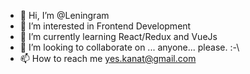 - 👋 Hi, I’m @Leningram
- 👀 I’m interested in Frontend Development
- 🌱 I’m currently learning React/Redux and VueJs
- 💞️ I’m looking to collaborate on ... anyone... please. :-\
- 📫 How to reach me yes.kanat@gmail.com

<!---
Leningram/Leningram is a ✨ special ✨ repository because its `README.md` (this file) appears on your GitHub profile.
You can click the Preview link to take a look at your changes.
--->
